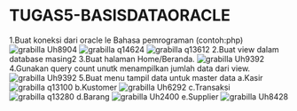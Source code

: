 # TUGAS5-BASISDATAORACLE

1.Buat koneksi dari oracle le Bahasa pemrograman (contoh:php)
![grabilla Uh8904](https://user-images.githubusercontent.com/45527370/145919268-16755996-b311-4236-b6ac-593f52dfdbb7.png)
![grabilla q14624](https://user-images.githubusercontent.com/45527370/145919546-cba3ff0f-8976-48d1-afe4-890bfb756d43.png)
![grabilla q13612](https://user-images.githubusercontent.com/45527370/145919571-d3c19037-e09f-4ac9-800b-545273fcf600.png)
2.Buat view dalam database masing2
3.Buat halaman Home/Beranda.
![grabilla Uh9392](https://user-images.githubusercontent.com/45527370/145920758-7135ebde-c4b0-4b03-9c7a-526999d17c4b.png)
4.Gunakan query count unutk menampilkan jumlah data dari view.
![grabilla Uh9392](https://user-images.githubusercontent.com/45527370/145920935-ec727b43-5727-464d-a014-22d378118754.png)
5.Buat menu tampil data untuk master data 
a.Kasir
![grabilla q13100](https://user-images.githubusercontent.com/45527370/145921079-c236a832-79ad-4638-a0ff-287f28c7af58.png)
b.Kustomer
![grabilla Uh6292](https://user-images.githubusercontent.com/45527370/145921177-32c5afa7-b5e0-42aa-8b40-be063f8d56df.png)
c.Transaksi
![grabilla q13280](https://user-images.githubusercontent.com/45527370/145921209-9e981112-3157-470f-8f0a-709952fd8f35.png)
d.Barang
![grabilla Uh2400](https://user-images.githubusercontent.com/45527370/145921246-fc9a0fc0-a1aa-4f1a-b532-18151ce6110b.png)
e.Supplier
![grabilla Uh8428](https://user-images.githubusercontent.com/45527370/145921311-961b0927-045c-4253-9287-4fa6dd7cb352.png)



